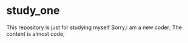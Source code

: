 # study_one
This repository is just for studying myself
Sorry,i am a new coder;
The content is almost code;
